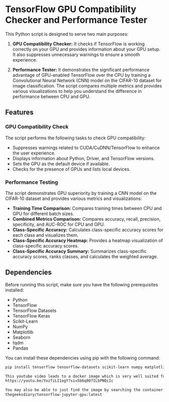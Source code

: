 # TensorFlow GPU Compatibility Checker and Performance Tester

This Python script is designed to serve two main purposes:

1. **GPU Compatibility Checker:** It checks if TensorFlow is working correctly on your GPU and provides information about your GPU setup. It also suppresses unnecessary warnings to ensure a smooth experience.

2. **Performance Tester:** It demonstrates the significant performance advantage of GPU-enabled TensorFlow over the CPU by training a Convolutional Neural Network (CNN) model on the CIFAR-10 dataset for image classification. The script compares multiple metrics and provides various visualizations to help you understand the difference in performance between CPU and GPU.

## Features

### GPU Compatibility Check

The script performs the following tasks to check GPU compatibility:

- Suppresses warnings related to CUDA/CuDNN/TensorFlow to enhance the user experience.
- Displays information about Python, Driver, and TensorFlow versions.
- Sets the GPU as the default device if available.
- Checks for the presence of GPUs and lists local devices.

### Performance Testing

The script demonstrates GPU superiority by training a CNN model on the CIFAR-10 dataset and provides various metrics and visualizations:

- **Training Time Comparison:** Compares training times between CPU and GPU for different batch sizes.
- **Combined Metrics Comparison:** Compares accuracy, recall, precision, specificity, and AUC-ROC for CPU and GPU.
- **Class-Specific Accuracy:** Calculates class-specific accuracy scores for each class and visualizes them.
- **Class-Specific Accuracy Heatmap:** Provides a heatmap visualization of class-specific accuracy scores.
- **Class-Specific Accuracy Summary:** Summarizes class-specific accuracy scores, ranks classes, and calculates the weighted average.

## Dependencies

Before running this script, make sure you have the following prerequisites installed:

- Python
- TensorFlow
- TensorFlow Datasets
- TensorFlow Keras
- Scikit-Learn
- NumPy
- Matplotlib
- Seaborn
- tqdm
- Pandas

You can install these dependencies using pip with the following command:

```bash
pip install tensorflow tensorflow-datasets scikit-learn numpy matplotlib seaborn tqdm pandas

This youtube video leads to a docker image which is very well suited for running tensorflow with an nvidia GPU:
https://youtu.be/YozfiLI1ogY?si=Sb6q807ILbPNQiIc

You may also be able to just find the image by searching the container database:
thegeeksdiary/tensorflow-jupyter-gpu:latest
